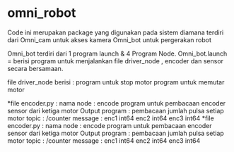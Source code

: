 # omni_robot
Code ini merupakan package yang digunakan pada sistem
diamana terdiri dari Omni_cam untuk akses kamera
Omni_bot untuk pergerakan robot

Omni_bot terdiri dari 1 program launch & 4 Program Node.
Omni_bot.launch = berisi program untuk menjalankan file driver_node , encoder dan sensor secara bersamaan.

file driver_node berisi :
  program untuk stop motor
  program untuk memutar motor

*file encoder.py :
  nama node : encode
  program untuk pembacaan encoder sensor dari ketiga motor
  Output program : pembacaan jumlah pulsa setiap motor
  topic : /counter
  message :
    enc1 int64
    enc2 int64
    enc3 int64
*file encoder.py :
  nama node : encode
  program untuk pembacaan encoder sensor dari ketiga motor
  Output program : pembacaan jumlah pulsa setiap motor
  topic : /counter
  message :
    enc1 int64
    enc2 int64
    enc3 int64

